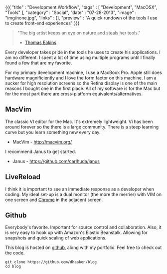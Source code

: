 {{{
    "title"    : "Development Workflow",
    "tags"     : [ "Development", "MacOSX", "Tools" ],
    "category" : "Social",
    "date"     : "07-28-2013",
    "image"    : "img/none.jpg",
    "links"    : [],
    "preview"  : "A quick rundown of the tools I use to create front-end experiences"
}}}

> "The big artist keeps an eye on nature and steals her tools."
> <br>
> - [Thomas Eakins](http://www.artcyclopedia.org/art/thomas-eakins-biglin.jpg)

Every developer takes pride in the tools he uses to create his
applications. I am no different. I spent a lot of time using multiple
programs until I finally found a few that are my favorite.

For my primary development machine, I use a MacBook Pro. Apple still
does hardware magnificiently and I love the form factor on this machine.
I am a sucker for high resolution screens so the Retina display is one
of the main reasons I bought one in the first place. All of my software
is for the Mac but for the most part there are cross-platform
equivalents/alternatives.

MacVim
------

The classic VI editor for the Mac. It's extremely lightweight. Vi has been
around forever so the there is a large community. There is a steep
learning curve but you learn something new every day.

- MacVim - <http://macvim.org/>

I recommend Janus to get started.

- Janus - <https://github.com/carlhuda/janus>

LiveReload
------

I think it is important to see an immediate response as a developer when
coding. My ideal set-up is a dual monitor (the more the merrier) with
VIM on one screen and [Chrome](http://www.google.com/chrome/) in the adjacent
screen. 

Github
------

Everybody's favorite. Important for source control and collaboration. Also, it is 
very easy to hook up with Amazon's Elastic Beanstalk. Allowing for snapshots and
quick scaling of web applications.

This blog is hosted on [github](https://github.com/dhaakon/blog), along with my 
portfolio. Feel free to check out the code.

```
git clone https://github.com/dhaakon/blog
cd blog 
```
